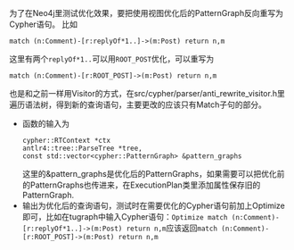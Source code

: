 为了在Neo4j里测试优化效果，要把使用视图优化后的PatternGraph反向重写为Cypher语句。
比如
```
match (n:Comment)-[r:replyOf*1..]->(m:Post) return n,m
```
这里有两个`replyOf*1..`可以用`ROOT_POST`优化，可以重写为
```
match (n:Comment)-[r:ROOT_POST]->(m:Post) return n,m
```
也是和之前一样用Visitor的方式，在src/cypher/parser/anti_rewrite_visitor.h里遍历语法树，得到新的查询语句，主要更改的应该只有Match子句的部分。

* 函数的输入为
    ```
    cypher::RTContext *ctx
    antlr4::tree::ParseTree *tree,
    const std::vector<cypher::PatternGraph> &pattern_graphs
    ```
    这里的&pattern_graphs是优化后的PatternGraphs，如果需要可以把优化前的PatternGraphs也传进来，在ExecutionPlan类里添加属性保存旧的PatternGraph.
* 输出为优化后的查询语句，测试时在需要优化的Cypher语句前加上Optimize即可，比如在tugraph中输入Cypher语句：`Optimize match (n:Comment)-[r:replyOf*1..]->(m:Post) return n,m`应该返回`match (n:Comment)-[r:ROOT_POST]->(m:Post) return n,m`